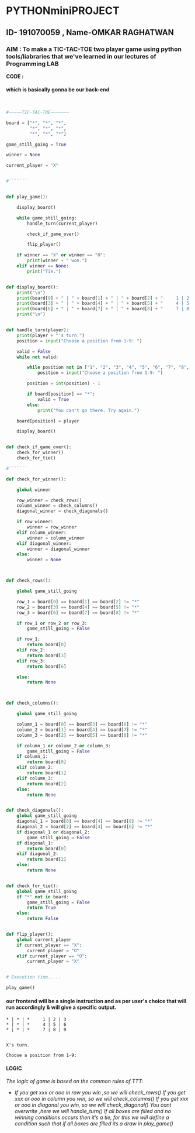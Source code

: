 # PYTHONminiPROJECT
## ID- 191070059  , Name-OMKAR RAGHATWAN

### AIM : To make a TIC-TAC-TOE two player game using python tools/liabraries that we've learned in our lectures of Programming LAB

**CODE :**

#### which is basically gonna be our back-end 
```python


#~~~~~TIC-TAC-TOE~~~~~~~

board = ["*", "*", "*",
         "*", "*", "*",
         "*", "*", "*"]

game_still_going = True

winner = None

current_player = "X"


#```````


def play_game():

    display_board()

    while game_still_going:
        handle_turn(current_player)

        check_if_game_over()

        flip_player()

    if winner == "X" or winner == "O":
        print(winner + " won.")
    elif winner == None:
        print("Tie.")


def display_board():
    print("\n")
    print(board[0] + " | " + board[1] + " | " + board[2] + "     1 | 2 | 3")
    print(board[3] + " | " + board[4] + " | " + board[5] + "     4 | 5 | 6")
    print(board[6] + " | " + board[7] + " | " + board[8] + "     7 | 8 | 9")
    print("\n")


def handle_turn(player):
    print(player + "'s turn.")
    position = input("Choose a position from 1-9: ")

    valid = False
    while not valid:

        while position not in ["1", "2", "3", "4", "5", "6", "7", "8", "9"]:
            position = input("Choose a position from 1-9: ")

        position = int(position) - 1

        if board[position] == "*":
            valid = True
        else:
            print("You can't go there. Try again.")

    board[position] = player

    display_board()


def check_if_game_over():
    check_for_winner()
    check_for_tie()

#```````

def check_for_winner():

    global winner

    row_winner = check_rows()
    column_winner = check_columns()
    diagonal_winner = check_diagonals()

    if row_winner:
        winner = row_winner
    elif column_winner:
        winner = column_winner
    elif diagonal_winner:
        winner = diagonal_winner
    else:
        winner = None



def check_rows():

    global game_still_going

    row_1 = board[0] == board[1] == board[2] != "*"
    row_2 = board[3] == board[4] == board[5] != "*"
    row_3 = board[6] == board[7] == board[8] != "*"

    if row_1 or row_2 or row_3:
        game_still_going = False

    if row_1:
        return board[0]
    elif row_2:
        return board[3]
    elif row_3:
        return board[6]

    else:
        return None



def check_columns():

    global game_still_going

    column_1 = board[0] == board[3] == board[6] != "*"
    column_2 = board[1] == board[4] == board[7] != "*"
    column_3 = board[2] == board[5] == board[8] != "*"

    if column_1 or column_2 or column_3:
        game_still_going = False
    if column_1:
        return board[0]
    elif column_2:
        return board[1]
    elif column_3:
        return board[2]
    else:
        return None


def check_diagonals():
    global game_still_going
    diagonal_1 = board[0] == board[4] == board[8] != "*"
    diagonal_2 = board[2] == board[4] == board[6] != "*"
    if diagonal_1 or diagonal_2:
        game_still_going = False
    if diagonal_1:
        return board[0]
    elif diagonal_2:
        return board[2]
    else:
        return None


def check_for_tie():
    global game_still_going
    if "*" not in board:
        game_still_going = False
        return True
    else:
        return False


def flip_player():
    global current_player
    if current_player == "X":
        current_player = "O"
    elif current_player == "O":
        current_player = "X"


# Execution time.....

play_game()

```

#### our frontend will be a single instruction and as per user's choice that will run accordingly & will give a specific output.

```
* | * | *     1 | 2 | 3
* | * | *     4 | 5 | 6
* | * | *     7 | 8 | 9


X's turn.

Choose a position from 1-9:

```

#### LOGIC

 *The logic of game is based on the common rules of TTT:*

* *If you get xxx or ooo in row you win ,so we will check_rows()*
 *If you get xxx or ooo in column you win, so we will check_columns()*
 *If you get xxx or ooo in diagonal you win, so we will check_diagonal()*
 *You cant overwrite ,here we will handle_turn()*
 *If all boxes are filled and no winning conditions occurs then it’s a tie, for this we will define a condition such that if all boxes are filled its a draw in play_game()*

